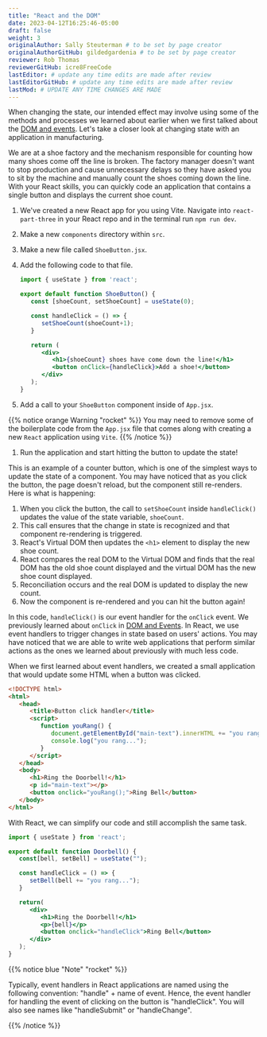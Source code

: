 ```yaml
---
title: "React and the DOM"
date: 2023-04-12T16:25:46-05:00
draft: false
weight: 3
originalAuthor: Sally Steuterman # to be set by page creator
originalAuthorGitHub: gildedgardenia # to be set by page creator
reviewer: Rob Thomas
reviewerGitHub: icre8FreeCode
lastEditor: # update any time edits are made after review
lastEditorGitHub: # update any time edits are made after review
lastMod: # UPDATE ANY TIME CHANGES ARE MADE
---
```


When changing the state, our intended effect may involve using some of the methods and processes we learned about earlier when we first talked about the [DOM and events](https://education.launchcode.org/intro-to-professional-web-dev/chapters/dom-and-events/index.html). Let's take a closer look at changing state with an application in manufacturing.

We are at a shoe factory and the mechanism responsible for counting how many shoes come off the line is broken. The factory manager doesn't want to stop production and cause unnecessary delays so they have asked you to sit by the machine and manually count the shoes coming down the line. With your React skills, you can quickly code an application that contains a single button and displays the current shoe count.

1. We've created a new React app for you using Vite. Navigate into `react-part-three` in your React repo and in the terminal run `npm run dev`. 
1. Make a new `components` directory within `src`.
1. Make a new file called `ShoeButton.jsx`.
1. Add the following code to that file.

   ```jsx {linenos=table}
   import { useState } from 'react';

   export default function ShoeButton() {
      const [shoeCount, setShoeCount] = useState(0);

      const handleClick = () => {
         setShoeCount(shoeCount+1);
      }

      return (
         <div>
            <h1>{shoeCount} shoes have come down the line!</h1>
            <button onClick={handleClick}>Add a shoe!</button>
         </div>
      );
   }
   ```

1. Add a call to your `ShoeButton` component inside of `App.jsx`.

{{% notice orange Warning "rocket" %}}
You may need to remove some of the boilerplate code from the `App.jsx` file that comes along with creating a new `React` application using `Vite`.
{{% /notice %}}

1. Run the application and start hitting the button to update the state!

This is an example of a counter button, which is one of the simplest ways to update the state of a component. You may have noticed that as you click the button, the page doesn't reload, but the component still re-renders. Here is what is happening:

1. When you click the button, the call to `setShoeCount` inside `handleClick()` updates the value of the state variable, `shoeCount`.
1. This call ensures that the change in state is recognized and that component re-rendering is triggered. 
1. React's Virtual DOM then updates the `<h1>` element to display the new shoe count.
1. React compares the real DOM to the Virtual DOM and finds that the real DOM has the old shoe count displayed and the virtual DOM has the new shoe count displayed.
1. Reconciliation occurs and the real DOM is updated to display the new count.
1. Now the component is re-rendered and you can hit the button again!

In this code, `handleClick()` is our event handler for the `onClick` event. We previously learned about `onClick` in [DOM and Events](https://education.launchcode.org/intro-to-professional-web-dev/chapters/dom-and-events/events.html?highlight=onclick#handling-events). In React, we use event handlers to trigger changes in state based on users' actions. You may have noticed that we are able to write web applications that perform similar actions as the ones we learned about previously with much less code.

When we first learned about event handlers, we created a small application that would update some HTML when a button was clicked.

```html {linenos=table}
<!DOCTYPE html>
<html>
   <head>
      <title>Button click handler</title>
      <script>
         function youRang() {
            document.getElementById("main-text").innerHTML += "you rang...";
            console.log("you rang...");
         }
      </script>
   </head>
   <body>
      <h1>Ring the Doorbell!</h1>
      <p id="main-text"></p>
      <button onclick="youRang();">Ring Bell</button>
   </body>
</html>
```

With React, we can simplify our code and still accomplish the same task.

```jsx {linenos=table}
import { useState } from 'react';

export default function Doorbell() {
   const[bell, setBell] = useState("");

   const handleClick = () => {
      setBell(bell += "you rang...");
   }

   return(
      <div>
         <h1>Ring the Doorbell!</h1>
         <p>{bell}</p>
         <button onclick="handleClick">Ring Bell</button>
      </div>
   );
}
```

{{% notice blue "Note" "rocket" %}}

   Typically, event handlers in React applications are named using the following convention: "handle" + name of event.
   Hence, the event handler for handling the event of clicking on the button is "handleClick". You will also see names like "handleSubmit" or "handleChange".

{{% /notice %}}